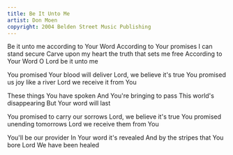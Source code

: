 ```yaml
---
title: Be It Unto Me
artist: Don Moen
copyright: 2004 Belden Street Music Publishing
---
```


Be it unto me according to Your Word
According to Your promises I can stand secure
Carve upon my heart the truth that sets me free
According to Your Word O Lord be it unto me

You promised Your blood will deliver
Lord, we believe it's true
You promised us joy like a river
Lord we receive it from You

These things You have spoken
And You're bringing to pass
This world's disappearing
But Your word will last

You promised to carry our sorrows
Lord, we believe it's true
You promised unending tomorrows
Lord we receive them from You

You'll be our provider
In Your word it's revealed
And by the stripes that You bore Lord
We have been healed